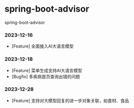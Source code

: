 # spring-boot-advisor
spring-boot-advisor

### 2023-12-16 
- [Feature] 全面接入AI大语言模型
### 2023-12-18
- [Feature] 菜单生成支持AI大语言模型
- [Bugfix] 多疾病首页查询出错的问题
### 2023-12-28
- [Feature] 支持对大模型回复的进一步对象关联，如食材、食品